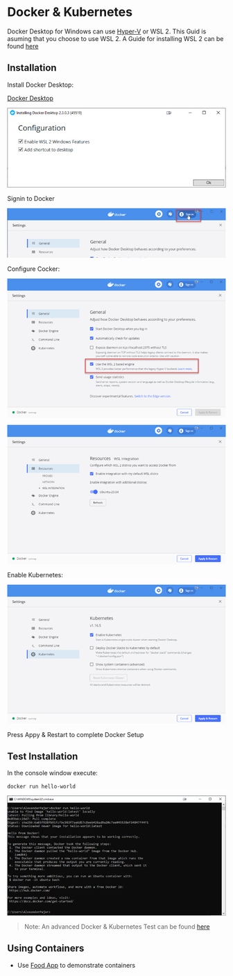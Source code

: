 # Docker & Kubernetes

Docker Desktop for Windows can use [Hyper-V](https://docs.docker.com/docker-for-windows/install/) or WSL 2. This Guid is asuming that you choose to use WSL 2. A Guide for installing WSL 2 can be found [here](wsl.md)

## Installation

Install Docker Desktop:

[Docker Desktop](https://hub.docker.com/editions/community/docker-ce-desktop-windows)

![docker-desktop](../_images/docker-desktop.png)

Signin to Docker

![docker-signin](../_images/docker-signin.png)

Configure Cocker:

![wsl-engine](../_images/wsl-engine.png)

![wsl-engine-resources](../_images/wsl-engine-resources.png)

Enable Kubernetes:

![kubernetes](../_images/kubernetes.png)

Press Appy & Restart to complete Docker Setup

## Test Installation

In the console window execute:

```
docker run hello-world
```

![docker-test](../_images/docker-test.png)

> Note: An advanced Docker & Kubernetes Test can be found [here](../containers/readme.md)

## Using Containers

- Use [Food App](https://github.com/ARambazamba/food-app) to demonstrate containers

